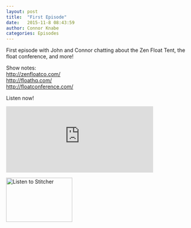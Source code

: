 ```yaml
---
layout: post
title:  "First Episode"
date:   2015-11-8 08:43:59
author: Connor Knabe
categories: Episodes
---
```


First episode with John and Connor chatting about the Zen Float Tent, the float conference, and more!

Show notes:
<br>
<a href="http://www.zenfloatco.com/">http://zenfloatco.com/</a>
<br>
<a href="http://www.floathq.com/">http://floathq.com/</a>
<br>
<a href="http://floatconference.com/">http://floatconference.com/</a>


Listen now!
<br>
<iframe scrolling="no" frameborder="0" style="width:400px;height:180px;border:0;overflow:hidden;" width="400" height="180" src="http://app.stitcher.com/splayer/f/77331/41173026?el=0&refid=stpr"></iframe>


<a href="http://www.stitcher.com/s?fid=77331&refid=stpr"><img src="http://cloudfront.assets.stitcher.com/promo.assets/stitcher-banner-180x120.jpg" width="180" height="120" alt="Listen to Stitcher"></a>
